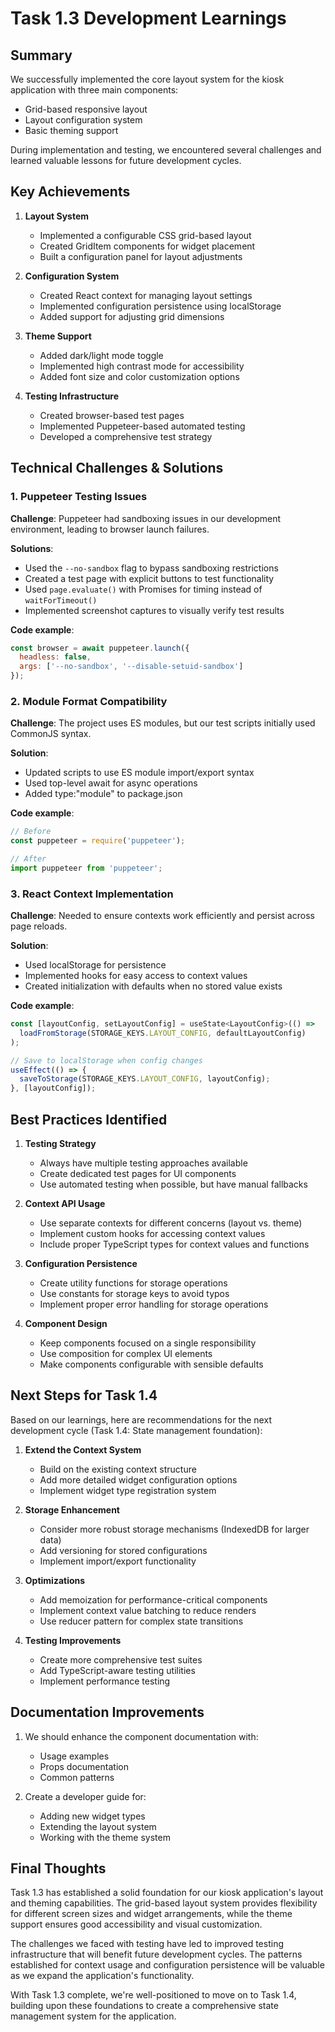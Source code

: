 # Task 1.3 Development Learnings

## Summary

We successfully implemented the core layout system for the kiosk application with three main components:
- Grid-based responsive layout
- Layout configuration system
- Basic theming support

During implementation and testing, we encountered several challenges and learned valuable lessons for future development cycles.

## Key Achievements

1. **Layout System**
   - Implemented a configurable CSS grid-based layout
   - Created GridItem components for widget placement
   - Built a configuration panel for layout adjustments

2. **Configuration System**
   - Created React context for managing layout settings
   - Implemented configuration persistence using localStorage
   - Added support for adjusting grid dimensions

3. **Theme Support**
   - Added dark/light mode toggle
   - Implemented high contrast mode for accessibility
   - Added font size and color customization options

4. **Testing Infrastructure**
   - Created browser-based test pages
   - Implemented Puppeteer-based automated testing
   - Developed a comprehensive test strategy

## Technical Challenges & Solutions

### 1. Puppeteer Testing Issues

**Challenge**: Puppeteer had sandboxing issues in our development environment, leading to browser launch failures.

**Solutions**:
- Used the `--no-sandbox` flag to bypass sandboxing restrictions
- Created a test page with explicit buttons to test functionality
- Used `page.evaluate()` with Promises for timing instead of `waitForTimeout()`
- Implemented screenshot captures to visually verify test results

**Code example**:
```js
const browser = await puppeteer.launch({ 
  headless: false,
  args: ['--no-sandbox', '--disable-setuid-sandbox']
});
```

### 2. Module Format Compatibility

**Challenge**: The project uses ES modules, but our test scripts initially used CommonJS syntax.

**Solution**:
- Updated scripts to use ES module import/export syntax
- Used top-level await for async operations
- Added type:"module" to package.json

**Code example**:
```js
// Before
const puppeteer = require('puppeteer');

// After
import puppeteer from 'puppeteer';
```

### 3. React Context Implementation

**Challenge**: Needed to ensure contexts work efficiently and persist across page reloads.

**Solution**:
- Used localStorage for persistence
- Implemented hooks for easy access to context values
- Created initialization with defaults when no stored value exists

**Code example**:
```js
const [layoutConfig, setLayoutConfig] = useState<LayoutConfig>(() => 
  loadFromStorage(STORAGE_KEYS.LAYOUT_CONFIG, defaultLayoutConfig)
);

// Save to localStorage when config changes
useEffect(() => {
  saveToStorage(STORAGE_KEYS.LAYOUT_CONFIG, layoutConfig);
}, [layoutConfig]);
```

## Best Practices Identified

1. **Testing Strategy**
   - Always have multiple testing approaches available
   - Create dedicated test pages for UI components
   - Use automated testing when possible, but have manual fallbacks

2. **Context API Usage**
   - Use separate contexts for different concerns (layout vs. theme)
   - Implement custom hooks for accessing context values
   - Include proper TypeScript types for context values and functions

3. **Configuration Persistence**
   - Create utility functions for storage operations
   - Use constants for storage keys to avoid typos
   - Implement proper error handling for storage operations

4. **Component Design**
   - Keep components focused on a single responsibility
   - Use composition for complex UI elements
   - Make components configurable with sensible defaults

## Next Steps for Task 1.4

Based on our learnings, here are recommendations for the next development cycle (Task 1.4: State management foundation):

1. **Extend the Context System**
   - Build on the existing context structure
   - Add more detailed widget configuration options
   - Implement widget type registration system

2. **Storage Enhancement**
   - Consider more robust storage mechanisms (IndexedDB for larger data)
   - Add versioning for stored configurations
   - Implement import/export functionality

3. **Optimizations**
   - Add memoization for performance-critical components
   - Implement context value batching to reduce renders
   - Use reducer pattern for complex state transitions

4. **Testing Improvements**
   - Create more comprehensive test suites
   - Add TypeScript-aware testing utilities
   - Implement performance testing

## Documentation Improvements

1. We should enhance the component documentation with:
   - Usage examples
   - Props documentation
   - Common patterns

2. Create a developer guide for:
   - Adding new widget types
   - Extending the layout system
   - Working with the theme system

## Final Thoughts

Task 1.3 has established a solid foundation for our kiosk application's layout and theming capabilities. The grid-based layout system provides flexibility for different screen sizes and widget arrangements, while the theme support ensures good accessibility and visual customization.

The challenges we faced with testing have led to improved testing infrastructure that will benefit future development cycles. The patterns established for context usage and configuration persistence will be valuable as we expand the application's functionality.

With Task 1.3 complete, we're well-positioned to move on to Task 1.4, building upon these foundations to create a comprehensive state management system for the application.